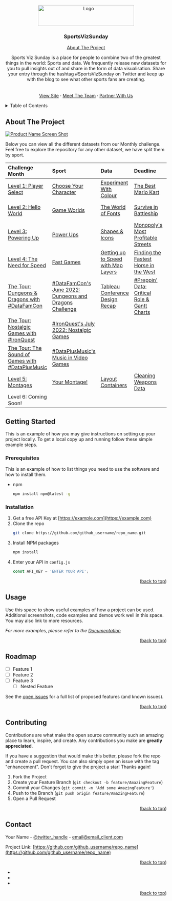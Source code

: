 <!-- PROJECT SHIELDS -->
<!--
*** I'm using markdown "reference style" links for readability.
*** Reference links are enclosed in brackets [ ] instead of parentheses ( ).
*** See the bottom of this document for the declaration of the reference variables
*** for contributors-url, forks-url, etc. This is an optional, concise syntax you may use.
*** https://www.markdownguide.org/basic-syntax/#reference-style-links
-->

<!-- 
[![Contributors][contributors-shield]][contributors-url]
[![Forks][forks-shield]][forks-url]
[![Stargazers][stars-shield]][stars-url]
[![Issues][issues-shield]][issues-url]
[![MIT License][license-shield]][license-url]
[![LinkedIn][linkedin-shield]][linkedin-url]
-->

<!-- PROJECT LOGO -->
<br />
<div align="center">
  <a href="https://static.wixstatic.com/media/2c78af_66758cbe3b4941be9dcf96210b19c35f~mv2.png/v1/crop/x_187,y_399,w_703,h_171/fill/w_255,h_62,al_c,q_85,usm_0.66_1.00_0.01,enc_auto/SportsVizSunday-1%20(1).png">
    <img src="https://static.wixstatic.com/media/2c78af_66758cbe3b4941be9dcf96210b19c35f~mv2.png/v1/crop/x_187,y_399,w_703,h_171/fill/w_255,h_62,al_c,q_85,usm_0.66_1.00_0.01,enc_auto/SportsVizSunday-1%20(1).png" alt="Logo" width="300" height="65">
  </a>

<h3 align="center">SportsVizSunday</h3>
<a href="#about-the-project">About The Project</a>

  <p align="center">
    Sports Viz Sunday is a place for people to combine two of the greatest things in the world: Sports and data.
    We frequently release new datasets for you to pull insights out of and share in the form of data visualisation.
    Share your entry through the hashtag #SportsVizSunday on Twitter and keep up with the blog to see what other sports fans are creating. 
    <br />
    <br />
    <br />
    <a href="https://www.sportsvizsunday.com/">View Site</a>
    ·
    <a href="https://www.sportsvizsunday.com/team">Meet The Team</a>
    ·
    <a href="https://twitter.com/_CJMayes">Partner With Us</a>
  </p>
</div>



<!-- TABLE OF CONTENTS -->
<details>
  <summary>Table of Contents</summary>
  <ol>
    <li>
      <a href="#about-the-project">About The Project</a>
      <ul>
        <li><a href="#built-with">Built With</a></li>
      </ul>
    </li>
    <li>
      <a href="#getting-started">Getting Started</a>
      <ul>
        <li><a href="#prerequisites">Prerequisites</a></li>
        <li><a href="#installation">Installation</a></li>
      </ul>
    </li>
    <li><a href="#usage">Usage</a></li>
    <li><a href="#roadmap">Roadmap</a></li>
    <li><a href="#contributing">Contributing</a></li>
    <li><a href="#license">License</a></li>
    <li><a href="#contact">Contact</a></li>
    <li><a href="#acknowledgments">Acknowledgments</a></li>
  </ol>
</details>



<!-- ABOUT THE PROJECT -->
## About The Project

[![Product Name Screen Shot][product-screenshot]](https://example.com)

Below you can view all the different datasets from our Monthly challenge. Feel free to explore the repository for any other dataset, we have split them by sport.

|Challenge Month|Sport|Data|Deadline|References|Roundup|
|:----|:---------|:---------|:---------|:---------|:---------|
|[Level 1: Player Select](https://github.com/wjsutton/games_night_viz/blob/main/challenges/1_player_select.md) |[Choose Your Character](https://github.com/wjsutton/games_night_viz/blob/main/challenges/1_player_select.md#data-visualisation-challenge)|[Experiment With Colour](https://github.com/wjsutton/games_night_viz/blob/main/challenges/1_player_select.md#visual-design-challenge-colour)|[The Best Mario Kart](https://github.com/wjsutton/games_night_viz/blob/main/challenges/1_player_select.md#data-preparation-challenge-the-best-mario-kart)|31st December 2021|[Level 1](https://github.com/wjsutton/games_night_viz/blob/main/challenges/1_player_select/roundup/level_1_roundup.md)|
|[Level 2: Hello World](https://github.com/wjsutton/games_night_viz/blob/main/challenges/2_hello_world.md) |[Game Worlds](https://github.com/wjsutton/games_night_viz/blob/main/challenges/2_hello_world.md#data-visualisation-challenge)|[The World of Fonts](https://github.com/wjsutton/games_night_viz/blob/main/challenges/2_hello_world.md#visual-design-challenge-font)|[Survive in Battleship](https://github.com/wjsutton/games_night_viz/blob/main/challenges/2_hello_world.md#data-preparation-challenge-cliam-brown-sunk-my-battleship)|13th Febuary 2022|[Level 2](https://github.com/wjsutton/games_night_viz/blob/main/challenges/2_hello_world/roundup/level_2_roundup.md)|
|[Level 3: Powering Up](https://github.com/wjsutton/games_night_viz/blob/main/challenges/3_powering_up.md) | [Power Ups](https://github.com/wjsutton/games_night_viz/blob/main/challenges/3_powering_up.md#data-visualisation-challenge) | [Shapes & Icons](https://github.com/wjsutton/games_night_viz/blob/main/challenges/3_powering_up.md#visual-design-challenge-shapes-and-icons) | [Monopoly's Most Profitable Streets](https://github.com/wjsutton/games_night_viz/blob/main/challenges/3_powering_up.md#data-preparation-challenge-monopolys-most-profitable-streets) |31st March 2022|[Level 3](https://github.com/wjsutton/games_night_viz/blob/main/challenges/3_powering_up/roundup/level_3_roundup.md)|
|[Level 4: The Need for Speed](https://github.com/wjsutton/games_night_viz/blob/main/challenges/4_the_need_for_speed.md) | [Fast Games](https://github.com/wjsutton/games_night_viz/blob/main/challenges/4_the_need_for_speed.md#data-visualisation-challenge)| [Getting up to Speed with Map Layers](https://github.com/wjsutton/games_night_viz/blob/main/challenges/4_the_need_for_speed.md#visual-design-challenge-map-layers) | [Finding the Fastest Horse in the West](https://github.com/wjsutton/games_night_viz/blob/main/challenges/4_the_need_for_speed.md#data-preparation-challenge-finding-the-fastest-horse-in-the-west) |31st May 2022|[Level 4](https://github.com/wjsutton/games_night_viz/blob/main/challenges/4_the_need_for_speed/roundup/level_4_roundup.md)|
|[The Tour: Dungeons & Dragons with #DataFamCon](https://github.com/wjsutton/games_night_viz/blob/main/challenges/gnv_tour1_dnd_datafamcon.md) | [#DataFamCon's June 2022: Dungeons and Dragons Challenge](https://medium.com/@datafamcon/bf187094932e) | [Tableau Conference Design Recap](https://github.com/wjsutton/games_night_viz/blob/main/challenges/gnv_tour1_dnd_datafamcon.md#visual-design-challenge-tableau-conference-edition) | [#Preppin' Data: Critical Role & Gantt Charts](https://preppindata.blogspot.com/2022/06/2022-week-22-dungeons-dragons-critical.html) |30th June 2022|
|[The Tour: Nostalgic Games with #IronQuest](https://github.com/wjsutton/games_night_viz/blob/main/challenges/gnv_tour2_nostalgia_ironquest.md) | [#IronQuest's July 2022: Nostalgic Games](https://sarahlovesdata.co.uk/2022/07/01/iron-quest-nostalgic-games/) |  |  |31st July 2022|
|[The Tour: The Sound of Games with #DataPlusMusic](https://github.com/wjsutton/games_night_viz/blob/main/challenges/gnv_tour3_dataplusmusic.md) | [#DataPlusMusic's Music in Video Games](https://www.hipstervizninja.com/blog/video-games/?utm_source=rss&utm_medium=rss&utm_campaign=video-games) |  |  |31st August 2022|
|[Level 5: Montages](https://github.com/wjsutton/games_night_viz/blob/main/challenges/5_montages.md) | [Your Montage!](https://github.com/wjsutton/games_night_viz/blob/main/challenges/5_montages.md#data-visualisation-challenge) | [Layout Containers](https://github.com/wjsutton/games_night_viz/blob/main/challenges/5_montages.md#visual-design-challenge-layout-containers) | [Cleaning Weapons Data](https://github.com/wjsutton/games_night_viz/blob/main/challenges/5_montages.md#data-preparation-challenge-cleaning-weapons-data) |16th October 2022 | |
|Level 6: Coming Soon! | | | |???|

<!-- GETTING STARTED -->
## Getting Started

This is an example of how you may give instructions on setting up your project locally.
To get a local copy up and running follow these simple example steps.

### Prerequisites

This is an example of how to list things you need to use the software and how to install them.
* npm
  ```sh
  npm install npm@latest -g
  ```

### Installation

1. Get a free API Key at [https://example.com](https://example.com)
2. Clone the repo
   ```sh
   git clone https://github.com/github_username/repo_name.git
   ```
3. Install NPM packages
   ```sh
   npm install
   ```
4. Enter your API in `config.js`
   ```js
   const API_KEY = 'ENTER YOUR API';
   ```

<p align="right">(<a href="#readme-top">back to top</a>)</p>



<!-- USAGE EXAMPLES -->
## Usage

Use this space to show useful examples of how a project can be used. Additional screenshots, code examples and demos work well in this space. You may also link to more resources.

_For more examples, please refer to the [Documentation](https://example.com)_

<p align="right">(<a href="#readme-top">back to top</a>)</p>



<!-- ROADMAP -->
## Roadmap

- [ ] Feature 1
- [ ] Feature 2
- [ ] Feature 3
    - [ ] Nested Feature

See the [open issues](https://github.com/github_username/repo_name/issues) for a full list of proposed features (and known issues).

<p align="right">(<a href="#readme-top">back to top</a>)</p>



<!-- CONTRIBUTING -->
## Contributing

Contributions are what make the open source community such an amazing place to learn, inspire, and create. Any contributions you make are **greatly appreciated**.

If you have a suggestion that would make this better, please fork the repo and create a pull request. You can also simply open an issue with the tag "enhancement".
Don't forget to give the project a star! Thanks again!

1. Fork the Project
2. Create your Feature Branch (`git checkout -b feature/AmazingFeature`)
3. Commit your Changes (`git commit -m 'Add some AmazingFeature'`)
4. Push to the Branch (`git push origin feature/AmazingFeature`)
5. Open a Pull Request

<p align="right">(<a href="#readme-top">back to top</a>)</p>

<!-- CONTACT -->
## Contact

Your Name - [@twitter_handle](https://twitter.com/twitter_handle) - email@email_client.com

Project Link: [https://github.com/github_username/repo_name](https://github.com/github_username/repo_name)

<p align="right">(<a href="#readme-top">back to top</a>)</p>


* []()
* []()
* []()

<p align="right">(<a href="#readme-top">back to top</a>)</p>



<!-- MARKDOWN LINKS & IMAGES -->
<!-- https://www.markdownguide.org/basic-syntax/#reference-style-links -->
[contributors-shield]: https://img.shields.io/github/contributors/github_username/repo_name.svg?style=for-the-badge
[contributors-url]: https://github.com/github_username/repo_name/graphs/contributors
[forks-shield]: https://img.shields.io/github/forks/github_username/repo_name.svg?style=for-the-badge
[forks-url]: https://github.com/github_username/repo_name/network/members
[stars-shield]: https://img.shields.io/github/stars/github_username/repo_name.svg?style=for-the-badge
[stars-url]: https://github.com/github_username/repo_name/stargazers
[issues-shield]: https://img.shields.io/github/issues/github_username/repo_name.svg?style=for-the-badge
[issues-url]: https://github.com/github_username/repo_name/issues
[license-shield]: https://img.shields.io/github/license/github_username/repo_name.svg?style=for-the-badge
[license-url]: https://github.com/github_username/repo_name/blob/master/LICENSE.txt
[linkedin-shield]: https://img.shields.io/badge/-LinkedIn-black.svg?style=for-the-badge&logo=linkedin&colorB=555
[linkedin-url]: https://linkedin.com/in/linkedin_username
[product-screenshot]: images/screenshot.png
[Next.js]: https://img.shields.io/badge/next.js-000000?style=for-the-badge&logo=nextdotjs&logoColor=white
[Next-url]: https://nextjs.org/
[React.js]: https://img.shields.io/badge/React-20232A?style=for-the-badge&logo=react&logoColor=61DAFB
[React-url]: https://reactjs.org/
[Vue.js]: https://img.shields.io/badge/Vue.js-35495E?style=for-the-badge&logo=vuedotjs&logoColor=4FC08D
[Vue-url]: https://vuejs.org/
[Angular.io]: https://img.shields.io/badge/Angular-DD0031?style=for-the-badge&logo=angular&logoColor=white
[Angular-url]: https://angular.io/
[Svelte.dev]: https://img.shields.io/badge/Svelte-4A4A55?style=for-the-badge&logo=svelte&logoColor=FF3E00
[Svelte-url]: https://svelte.dev/
[Laravel.com]: https://img.shields.io/badge/Laravel-FF2D20?style=for-the-badge&logo=laravel&logoColor=white
[Laravel-url]: https://laravel.com
[Bootstrap.com]: https://img.shields.io/badge/Bootstrap-563D7C?style=for-the-badge&logo=bootstrap&logoColor=white
[Bootstrap-url]: https://getbootstrap.com
[JQuery.com]: https://img.shields.io/badge/jQuery-0769AD?style=for-the-badge&logo=jquery&logoColor=white
[JQuery-url]: https://jquery.com 
